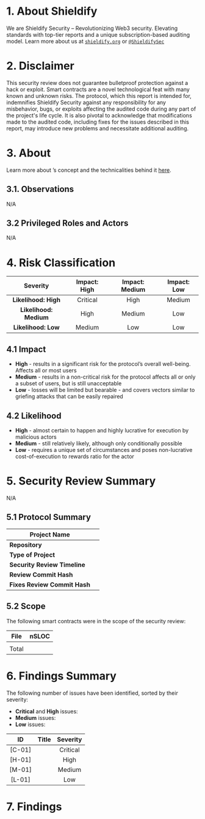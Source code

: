 # 1. About Shieldify

We are Shieldify Security – Revolutionizing Web3 security. Elevating standards with top-tier reports and a unique subscription-based auditing model.
Learn more about us at [`shieldify.org`](https://shieldify.org/) or [`@ShieldifySec`](https://twitter.com/ShieldifySec)

# 2. Disclaimer

This security review does not guarantee bulletproof protection against a hack or exploit. Smart contracts are a novel technological feat with many known and unknown risks. The protocol, which this report is intended for, indemnifies Shieldify Security against any responsibility for any misbehavior, bugs, or exploits affecting the audited code during any part of the project's life cycle. It is also pivotal to acknowledge that modifications made to the audited code, including fixes for the issues described in this report, may introduce new problems and necessitate additional auditing.

# 3. About <NAME>

Learn more about <NAME>’s concept and the technicalities behind it [here]().

## 3.1. Observations

N/A

## 3.2 Privileged Roles and Actors

N/A

# 4. Risk Classification

|        Severity        | Impact: High | Impact: Medium | Impact: Low |
| :--------------------: | :----------: | :------------: | :---------: |
|  **Likelihood: High**  |   Critical   |      High      |   Medium    |
| **Likelihood: Medium** |     High     |     Medium     |     Low     |
|  **Likelihood: Low**   |    Medium    |      Low       |     Low     |

## 4.1 Impact

- **High** - results in a significant risk for the protocol’s overall well-being. Affects all or most users
- **Medium** - results in a non-critical risk for the protocol affects all or only a subset of users, but is still
  unacceptable
- **Low** - losses will be limited but bearable - and covers vectors similar to griefing attacks that can be easily repaired

## 4.2 Likelihood

- **High** - almost certain to happen and highly lucrative for execution by malicious actors
- **Medium** - still relatively likely, although only conditionally possible
- **Low** - requires a unique set of circumstances and poses non-lucrative cost-of-execution to rewards ratio for the actor

# 5. Security Review Summary

N/A

## 5.1 Protocol Summary

| **Project Name**             | <NAME> |
| ---------------------------- | ------ |
| **Repository**               |        |
| **Type of Project**          |        |
| **Security Review Timeline** |        |
| **Review Commit Hash**       | []()   |
| **Fixes Review Commit Hash** | []()   |

## 5.2 Scope

The following smart contracts were in the scope of the security review:

| File  | nSLOC |
| ----- | :---: |
|       |       |
| Total |       |

# 6. Findings Summary

The following number of issues have been identified, sorted by their severity:

- **Critical** and **High** issues:
- **Medium** issues:
- **Low** issues:

| **ID** | **Title** | **Severity** |
| :----: | --------- | :----------: |
| [C-01] |           |   Critical   |
| [H-01] |           |     High     |
| [M-01] |           |    Medium    |
| [L-01] |           |     Low      |

# 7. Findings
